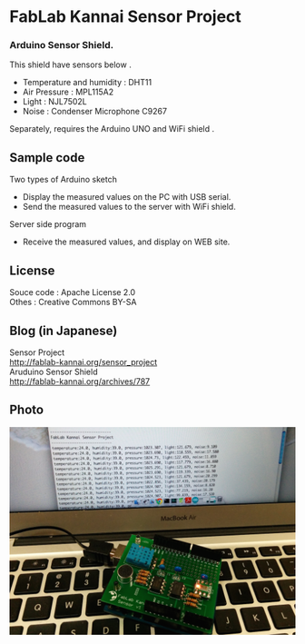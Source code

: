 FabLab Kannai Sensor Project
======

### Arduino Sensor Shield.
This shield have sensors below .<br>
- Temperature and humidity : DHT11<br>
- Air Pressure : MPL115A2<br>
- Light : NJL7502L<br>
- Noise : Condenser Microphone C9267<br>

Separately, requires the Arduino UNO and WiFi shield .<br>

## Sample code
Two types of Arduino sketch 
- Display the measured values on the PC with USB serial.
- Send the measured values to the server with WiFi shield.

Server side program
- Receive the measured values, and display on WEB site.

## License
Souce code : Apache License 2.0<br>
Othes :  Creative Commons BY-SA

## Blog (in Japanese)
Sensor Project<br>
http://fablab-kannai.org/sensor_project <br>
Aruduino Sensor Shield<br>
http://fablab-kannai.org/archives/787 <br>

## Photo
![photo](https://raw.githubusercontent.com/FabLabKannai/sensor/master/docs/sensor_shield_with_pc.png)
